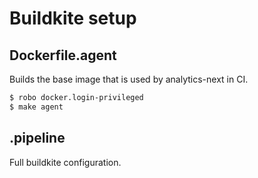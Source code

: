 # Buildkite setup

## Dockerfile.agent

Builds the base image that is used by analytics-next in CI.

```bash
$ robo docker.login-privileged
$ make agent
```

## .pipeline

Full buildkite configuration.
